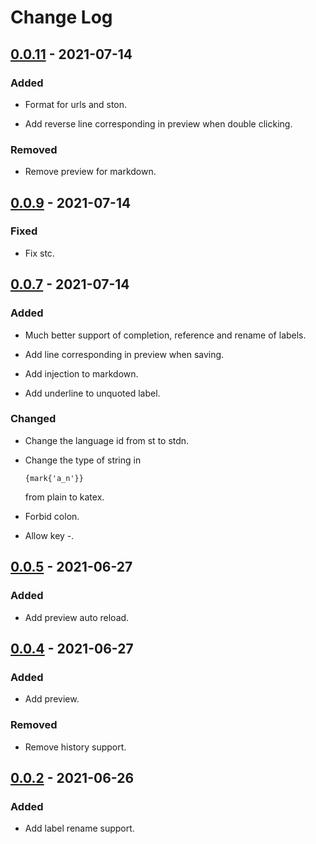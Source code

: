 # Change Log

## [0.0.11] - 2021-07-14
### Added
- Format for urls and ston.

- Add reverse line corresponding in preview when double clicking.

### Removed
- Remove preview for markdown.

## [0.0.9] - 2021-07-14
### Fixed
- Fix stc.

## [0.0.7] - 2021-07-14
### Added
- Much better support of completion, reference and rename of labels.

- Add line corresponding in preview when saving.

- Add injection to markdown.

- Add underline to unquoted label.

### Changed
- Change the language id from st to stdn.

-   Change the type of string in
    ```st
    {mark{'a_n'}}
    ```
    from plain to katex.

- Forbid colon.

- Allow key -.

## [0.0.5] - 2021-06-27
### Added
- Add preview auto reload.

## [0.0.4] - 2021-06-27
### Added
- Add preview.

### Removed
- Remove history support.

## [0.0.2] - 2021-06-26
### Added
- Add label rename support.


[0.0.11]: https://github.com/ddu6/st-lang/compare/v0.0.9...v0.0.11
[0.0.9]: https://github.com/ddu6/st-lang/compare/v0.0.7...v0.0.9
[0.0.7]: https://github.com/ddu6/st-lang/compare/v0.0.5...v0.0.7
[0.0.5]: https://github.com/ddu6/st-lang/compare/v0.0.4...v0.0.5
[0.0.4]: https://github.com/ddu6/st-lang/compare/v0.0.2...v0.0.4
[0.0.2]: https://github.com/ddu6/st-lang/releases/tag/v0.0.2